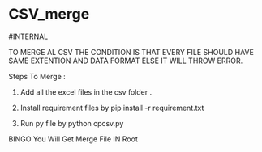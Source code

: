 # CSV_merge
#INTERNAL

TO MERGE AL CSV THE CONDITION IS THAT 
EVERY FILE SHOULD HAVE SAME EXTENTION AND DATA FORMAT ELSE IT WILL THROW ERROR.


Steps To Merge :

1. Add all the excel files in the csv folder .

2. Install requirement files by pip install -r requirement.txt

3. Run py file by python cpcsv.py


BINGO You Will Get Merge File IN Root

